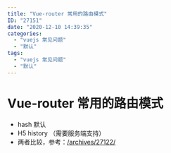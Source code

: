 ```yaml
---
title: "Vue-router 常用的路由模式"
ID: "27151"
date: "2020-12-10 14:39:35"
categories: 
  - "vuejs 常见问题"
  - "默认"
tags: 
  - "vuejs 常见问题"
  - "默认"
---
```


# Vue-router 常用的路由模式

- hash 默认
- H5 history （需要服务端支持）
- 两者比较，参考：[/archives/27122/](/archives/27122/)
